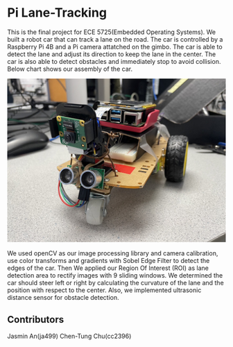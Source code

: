 # Pi Lane-Tracking

This is the final project for ECE 5725(Embedded Operating Systems). We built a robot car that can track a lane on the road. The car is controlled by a Raspberry Pi 4B and a Pi camera attatched on the gimbo. The car is able to detect the lane and adjust its direction to keep the lane in the center. The car is also able to detect obstacles and immediately stop to avoid collision. Below chart shows our assembly of the car. 

![alt text](https://github.com/ChenTungChu/ECE5725_Final_Project/blob/main/test/car.jpg?raw=true)

We used openCV as our image processing library and camera calibration, use color transforms and gradients with Sobel Edge Filter to detect the edges of the car. Then We applied our Region Of Interest (ROI) as lane detection area to rectify images with 9 sliding windows. We determined the car should steer left or right by calculating the curvature of the lane and the position with respect to the center. Also, we implemented ultrasonic distance sensor for obstacle detection.

## Contributors
Jasmin An(ja499)
Chen-Tung Chu(cc2396)
